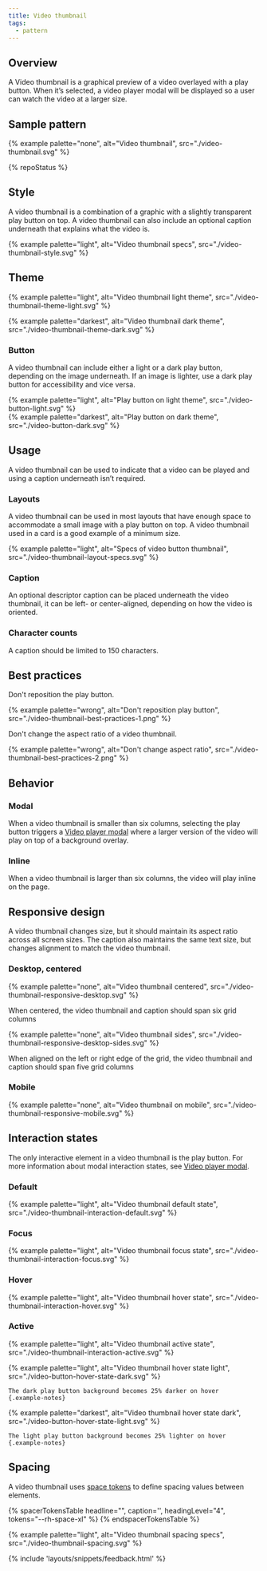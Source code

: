 ```yaml
---
title: Video thumbnail
tags:
  - pattern
---
```


## Overview

A Video thumbnail is a graphical preview of a video overlayed with a play button. When it’s selected, a video player modal will be displayed so a user can watch the video at a larger size.

## Sample pattern
{% example palette="none",
           alt="Video thumbnail",
           src="./video-thumbnail.svg" %}

{% repoStatus %}

## Style

A video thumbnail is a combination of a graphic with a slightly transparent play button on top. A video thumbnail can also include an optional caption underneath that explains what the video is.

{% example palette="light",
           alt="Video thumbnail specs",
           src="./video-thumbnail-style.svg" %}

## Theme
{% example palette="light",
           alt="Video thumbnail light theme",
           src="./video-thumbnail-theme-light.svg" %}
           
{% example palette="darkest",
           alt="Video thumbnail dark theme",
           src="./video-thumbnail-theme-dark.svg" %}

### Button

A video thumbnail can include either a light or a dark play button, depending on the image underneath. If an image is lighter, use a dark play button for accessibility and vice versa.

<div class="multi-column--min-300-wide"><div>
    {% example palette="light",
              alt="Play button on light theme",
              src="./video-button-light.svg" %}
  </div><div>
    {% example palette="darkest",
              alt="Play button on dark theme",
              src="./video-button-dark.svg" %}
</div></div>

## Usage

A video thumbnail can be used to indicate that a video can be played and using a caption underneath isn’t required.

### Layouts

A video thumbnail can be used in most layouts that have enough space to accommodate a small image with a play button on top. A video thumbnail used in a card is a good example of a minimum size.

{% example palette="light",
           alt="Specs of video button thumbnail",
           src="./video-thumbnail-layout-specs.svg" %}

### Caption

An optional descriptor caption can be placed underneath the video thumbnail, it can be left- or center-aligned, depending on how the video is oriented.

### Character counts

A caption should be limited to 150 characters.


## Best practices

Don't reposition the play button.

{% example palette="wrong",
           alt="Don't reposition play button",
           src="./video-thumbnail-best-practices-1.png" %}

Don't change the aspect ratio of a video thumbnail.

{% example palette="wrong",
           alt="Don't change aspect ratio",
           src="./video-thumbnail-best-practices-2.png" %}

## Behavior

### Modal

When a video thumbnail is smaller than six columns, selecting the play button triggers a [Video player modal](../modal) where a larger version of the video will play on top of a background overlay.

### Inline

When a video thumbnail is larger than six columns, the video will play inline on the page.

## Responsive design

A video thumbnail changes size, but it should maintain its aspect ratio across all screen sizes. The caption also maintains the same text size, but changes alignment to match the video thumbnail.

### Desktop, centered

{% example palette="none",
           alt="Video thumbnail centered",
           src="./video-thumbnail-responsive-desktop.svg" %}

When centered, the video thumbnail and caption should span six grid columns

{% example palette="none",
           alt="Video thumbnail sides",
           src="./video-thumbnail-responsive-desktop-sides.svg" %}

When aligned on the left or right edge of the grid, the video thumbnail and caption should span five grid columns

### Mobile

{% example palette="none",
           alt="Video thumbnail on mobile",
           src="./video-thumbnail-responsive-mobile.svg" %}

## Interaction states

The only interactive element in a video thumbnail is the play button. For more information about modal interaction states, see [Video player modal](../modal).

### Default
{% example palette="light",
           alt="Video thumbnail default state",
           src="./video-thumbnail-interaction-default.svg" %}

### Focus
{% example palette="light",
           alt="Video thumbnail focus state",
           src="./video-thumbnail-interaction-focus.svg" %}

### Hover
{% example palette="light",
           alt="Video thumbnail hover state",
           src="./video-thumbnail-interaction-hover.svg" %}

### Active
{% example palette="light",
           alt="Video thumbnail active state",
           src="./video-thumbnail-interaction-active.svg" %}

<div class="multi-column--min-300-wide"><div>
    {% example palette="light",
              alt="Video thumbnail hover state light",
              src="./video-button-hover-state-dark.svg" %}

    The dark play button background becomes 25% darker on hover
    {.example-notes}
</div><div>
    {% example palette="darkest",
              alt="Video thumbnail hover state dark",
              src="./video-button-hover-state-light.svg" %}

    The light play button background becomes 25% lighter on hover
    {.example-notes}
</div></div>

## Spacing

A video thumbnail uses [space tokens](/tokens/space/) to define spacing 
values between elements.

{% spacerTokensTable 
  headline="",
  caption='',
  headingLevel="4",
  tokens="--rh-space-xl" %}
{% endspacerTokensTable %}

{% example palette="light",
           alt="Video thumbnail spacing specs",
           src="./video-thumbnail-spacing.svg" %}

{% include 'layouts/snippets/feedback.html' %}